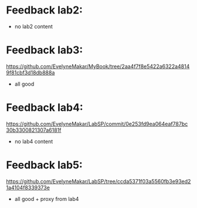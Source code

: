 # Feedback lab2:

- no lab2 content

# Feedback lab3:
https://github.com/EvelyneMakar/MyBook/tree/2aa4f7f8e5422a6322a48149f81cbf3d18db888a
- all good

# Feedback lab4:
https://github.com/EvelyneMakar/LabSP/commit/0e253fd9ea064eaf787bc30b3300821307a6181f

- no lab4 content

# Feedback lab5:
https://github.com/EvelyneMakar/LabSP/tree/ccda5371f03a5560fb3e93ed21a4104f8339373e

- all good + proxy from lab4
